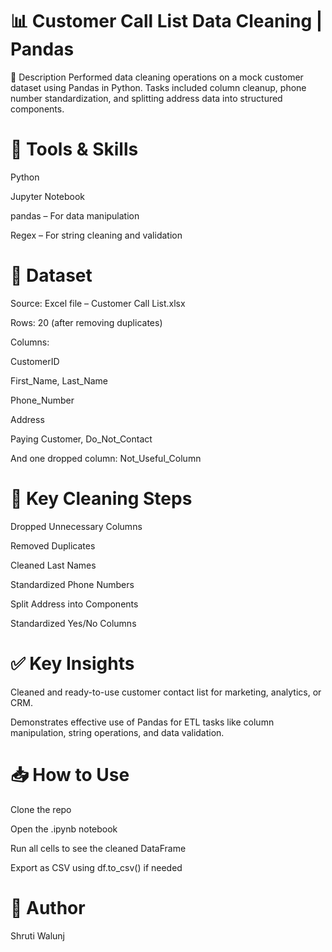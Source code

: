 # 📊  Customer Call List  Data Cleaning | Pandas

📝 Description
Performed data cleaning operations on a mock customer dataset using Pandas in Python. Tasks included column cleanup, phone number standardization, and splitting address data into structured components.

# 🔧 Tools & Skills
Python

Jupyter Notebook

pandas – For data manipulation

Regex – For string cleaning and validation

# 📁 Dataset
Source: Excel file – Customer Call List.xlsx

Rows: 20 (after removing duplicates)

Columns:

CustomerID

First_Name, Last_Name

Phone_Number

Address

Paying Customer, Do_Not_Contact

And one dropped column: Not_Useful_Column

# 🔄 Key Cleaning Steps
Dropped Unnecessary Columns

Removed Duplicates

Cleaned Last Names

Standardized Phone Numbers

Split Address into Components

Standardized Yes/No Columns

# ✅ Key Insights
Cleaned and ready-to-use customer contact list for marketing, analytics, or CRM.

Demonstrates effective use of Pandas for ETL tasks like column manipulation, string operations, and data validation.

# 📥 How to Use
Clone the repo

Open the .ipynb notebook

Run all cells to see the cleaned DataFrame

Export as CSV using df.to_csv() if needed

# 👤 Author
Shruti Walunj
